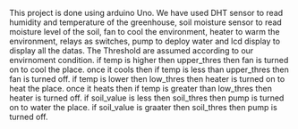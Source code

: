This project is done using arduino Uno. We have used DHT sensor to read humidity and temperature of
the greenhouse, soil moisture sensor to read moisture level of the soil, fan to cool the environment,
heater to warm the environment, relays as switches, pump to deploy water and lcd display to display 
all the datas.
The Threshold are assumed according to our envirnoment condition.
if temp is higher then upper_thres then fan is turned on to cool the place. once it cools then if 
temp is less than upper_thres then fan is turned off.
if temp is lower then low_thres then heater is turned on to heat the place. once it heats then if 
temp is greater than low_thres then heater is turned off.
if soil_value is less then soil_thres then pump is turned on to water the place. 
if soil_value is graater then soil_thres then pump is turned off. 
